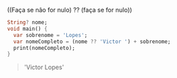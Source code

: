 ((Faça se não for nulo) ?? (faça se for nulo))
```dart
String? nome;
void main() {
  var sobrenome = 'Lopes';
  var nomeCompleto = (nome ?? 'Victor ') + sobrenome;
  print(nomeCompleto);
}

```
>'Victor Lopes'